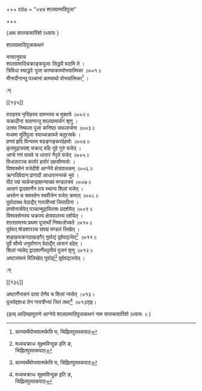 +++
title = "०४७ शालग्रामादिपूजा"

+++

\{अथ सप्तचत्वारिंशो ऽध्यायः  \}
    
शालग्रामादिपूजाकथनं  
    
भगवानुवाच  
शालग्रामादिचक्राङ्कपूजाः सिद्ध्यै वदामि ते ।  
त्रिविधा स्याद्धरेः पूजा काम्याकाम्योभयात्मिका   ॥००१॥  
मीनादीनान्तु पञ्चानां काम्याथो वोभयात्मिका[^२]   ।  
    
:न्  
    
[^१]: मध्यचक्राधः सूक्ष्मविन्दुक इति ङ,  
चिह्नितपुस्तकपाठः  
    
[^२]: काम्यार्थेवोभयात्मकेति घ, चिह्नितपुस्तकपाठः  

[[१३५]]
    
वराहस्य नृसिंहस्य वामनस्य च मुक्तये ॥००२॥  
चक्रादीनां त्रयाणान्तु शालग्रामार्चनं शृणु   ।  
उत्तमा निष्फला पूजा कनिष्ठा सफलार्चना ॥००३॥  
मध्यमा मूर्तिपूजा स्याच्चक्राब्जे चतुरस्रके ।  
प्रणवं हृदि विन्यस्य षडङ्गङ्करदेहयोः   ॥००४॥  
कृतमुद्रात्रयश् चक्राद् वहिः पूवे गुरुं यजेत् ।  
आप्ये गणं वायवे च धातारं नैरृते यजेत् ॥००५॥  
विधातारञ्च कर्तारं हर्तारं दक्षसौम्ययोः   ।  
विश्वक्सेनं यजेदीशे आग्नेये क्षेत्रपालकम् ॥००६॥  
ऋगादिवेदान् प्रागादौ आधारानन्तकं भुवं ।  
पीठं पद्मं चार्कचन्द्रवह्न्याख्यं मण्डलत्रयं   ॥००७॥  
आसनं द्वादशार्णेन तत्र स्थाप्य शिलां यजेत् ।  
अस्तेन च समस्तेन स्ववीजेन यजेत् क्रमात् ॥००८॥  
पूर्वादावथ वेदाद्यैर् गायत्रीभ्यां जितादिना ।  
प्रणवेनार्चयेत् पञ्चान्मुद्रास्तिस्रः प्रदर्शयेत् ॥००९॥  
विश्वक्सेनस्य चक्रस्य क्षेत्रपालस्य दर्शयेत् ।  
शालग्रामस्य प्रथमा पूजार्थो निष्फलोच्यते ॥०१०॥  
पूर्ववत् षोडशारञ्च सपद्मं मण्डलं लिखेत्   ।  
शङ्खचक्रगदाखड्गैर् गुर्वाद्यं पूर्ववद्यजेत्[^१]   ॥०११॥  
पूर्वे सौम्ये धनुर्वाणान् वेदाद्यैर् आसनं ददेत् ।  
शिलां न्यसेद् द्वादशार्णैस्तृतीयं पूजनं शृणु   ॥०१२॥  
अष्टारमब्जं विलिखेत् गुर्वाद्यं[^२] पूर्ववद्यजयेत्   ।  
    
:न्  
    
[^१]: चतुर्भिः पूर्ववद्यजेदिति ङ, चिह्नितपुस्तकपाठः  
    
[^२]: गन्धाद्यैर् इति ङ, चिह्नितपुस्तकपाठः  

[[१३६]]
    
अष्टार्णेनासनं दत्वा तेनैव च शिलां न्यसेत् ।०१३।  
पूजयेद्दशधा तेन गायत्रीभ्यां जितं तथा[^१] ॥०१३एफ़्।  
    
\{इत्य् आदिमहापुराणे आग्नेये शालग्रामादिपूजाकथनं नाम सप्तचत्वारिंशो ऽध्यायः ॥  }
    
